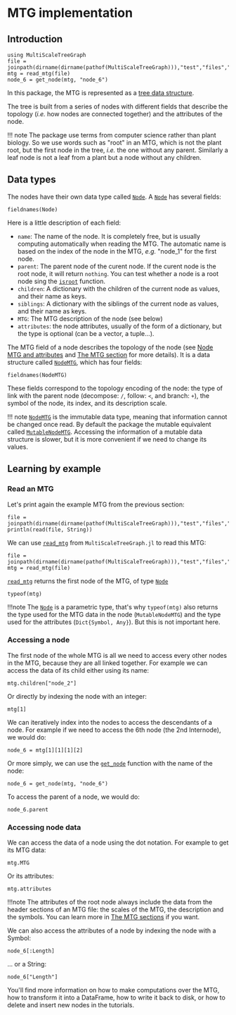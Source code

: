 # MTG implementation

## Introduction

```@setup usepkg
using MultiScaleTreeGraph
file = joinpath(dirname(dirname(pathof(MultiScaleTreeGraph))),"test","files","simple_plant.mtg")
mtg = read_mtg(file)
node_6 = get_node(mtg, "node_6")
```

In this package, the MTG is represented as a [tree data structure](https://en.wikipedia.org/wiki/Tree_%28data_structure%29).

The tree is built from a series of nodes with different fields that describe the topology (*i.e.* how nodes are connected together) and the attributes of the node.

!!! note
    The package use terms from computer science rather than plant biology. So we use words such as "root" in an MTG, which is not the plant root, but the first node in the tree, *i.e.* the one without any parent. Similarly a leaf node is not a leaf from a plant but a node without any children.

## Data types

The nodes have their own data type called [`Node`](@ref). A [`Node`](@ref) has several fields:

```@example usepkg
fieldnames(Node)
```

Here is a little description of each field:

- `name`: The name of the node. It is completely free, but is usually computing automatically when reading the MTG. The automatic name is based on the index of the node in the MTG, *e.g.* "node_1" for the first node.
- `parent`: The parent node of the curent node. If the curent node is the root node, it will return `nothing`. You can test whether a node is a root node sing the [`isroot`](@ref) function.
- `children`: A dictionary with the children of the current node as values, and their name as keys.
- `siblings`: A dictionary with the siblings of the current node as values, and their name as keys.
- `MTG`: The MTG description of the node (see below)
- `attributes`: the node attributes, usually of the form of a dictionary, but the type is optional (can be a vector, a tuple...).


The MTG field of a node describes the topology of the node (see [Node MTG and attributes](@ref) and [The MTG section](@ref) for more details). It is a data structure called [`NodeMTG`](@ref), which has four fields:

```@example usepkg
fieldnames(NodeMTG)
```

These fields correspond to the topology encoding of the node: the type of link with the parent node (decompose: `/`, follow: `<`, and branch: `+`), the symbol of the node, its index, and its description scale.

!!! note
    [`NodeMTG`](@ref) is the immutable data type, meaning that information cannot be changed once read. By default the package the mutable equivalent called [`MutableNodeMTG`](@ref). Accessing the information of a mutable data structure is slower, but it is more convenient if we need to change its values.

## Learning by example

### Read an MTG

Let's print again the example MTG from the previous section:

```@example usepkg
file = joinpath(dirname(dirname(pathof(MultiScaleTreeGraph))),"test","files","simple_plant.mtg")
println(read(file, String))
```

We can use [`read_mtg`](@ref) from `MultiScaleTreeGraph.jl` to read this MTG:

```@example usepkg
file = joinpath(dirname(dirname(pathof(MultiScaleTreeGraph))),"test","files","simple_plant.mtg")
mtg = read_mtg(file)
```

[`read_mtg`](@ref) returns the first node of the MTG, of type [`Node`](@ref)

```@example usepkg
typeof(mtg)
```

!!!note
    The [`Node`](@ref) is a parametric type, that's why `typeof(mtg)` also returns the type used for the MTG data in the node (`MutableNodeMTG`) and the type used for the attributes (`Dict{Symbol, Any}`). But this is not important here.

### Accessing a node

The first node of the whole MTG is all we need to access every other nodes in the MTG, because they are all linked together. For example we can access the data of its child either using its name:

```@example usepkg
mtg.children["node_2"]
```

Or directly by indexing the node with an integer:

```@example usepkg
mtg[1]
```

We can iteratively index into the nodes to access the descendants of a node. For example if we need to access the 6th node (the 2nd Internode), we would do:

```@example usepkg
node_6 = mtg[1][1][1][2]
```

Or more simply, we can use the [`get_node`](@ref) function with the name of the node:

```@example usepkg
node_6 = get_node(mtg, "node_6")
```

To access the parent of a node, we would do:

```@example usepkg
node_6.parent
```

### Accessing node data

We can access the data of a node using the dot notation. For example to get its MTG data:

```@example usepkg
mtg.MTG
```

Or its attributes:

```@example usepkg
mtg.attributes
```

!!!note
    The attributes of the root node always include the data from the header sections of an MTG file: the scales of the MTG, the description and the symbols. You can learn more in [The MTG sections](@ref) if you want.

We can also access the attributes of a node by indexing the node with a Symbol:

```@example usepkg
node_6[:Length]
```

... or a String:

```@example usepkg
node_6["Length"]
```

You'll find more information on how to make computations over the MTG, how to transform it into a DataFrame, how to write it back to disk, or how to delete and insert new nodes in the tutorials.
